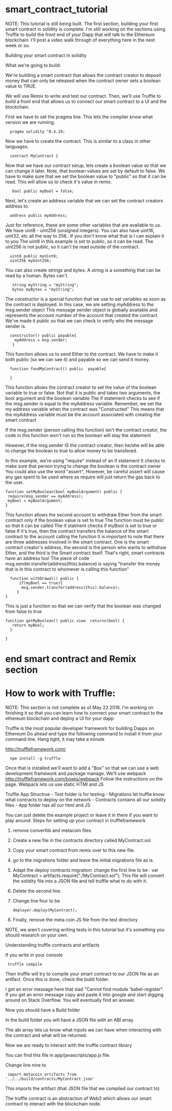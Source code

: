 # smart_contract_tutorial

 NOTE: This tutorial is still being built. The first section, building your first smart contract in solidity is complete. 
 I'm still working on the sections using Truffle to build the front end of your Dapp that will talk to the Ethereum blockchain. 
 I'll post a video walk through of everything here in the next week or so. 

Building your smart contract in solidity

What we're going to build:

We're building a smart contract that allows the contract creator to deposit money that can only be released when the contract owner sets a boolean value to TRUE.

We will use Remix to write and test our contract. Then, we'll use Truffle to build a front end that allows us to connect our smart contract to a UI and the blockchain. 

First we have to set the pragma line. This lets the compiler know what version we are running.

      pragma solidity ^0.4.19;

Now we have to create the contract. This is similar to a class in other languages.

      contract MyContract {

 Now that we have our contract setup, lets create a boolean value so that we can change it later.
 Note, that boolean values are set by default to false.
 We have to make sure that we set the boolean value to "public" so that it can be read. This will allow us to check it's value in remix.

       bool public myBool = false;

 Next, let's create an address variable that we can set the contract creators address to.

      address public myAddress;

 Just for reference, these are some other variables that are available to us.
 We have uint8 - uint256 (unsigned integers). You can also have uint16, uint32, etc all the way to 256.. If you don't know what that is I can explain it to you
 The uint8 in this example is set to public, so it can be read. The uint256 is not public, so it can't be read outside of the contract.

      uint8 public myUint8;
      uint256 myUint256;

 You can also create strings and bytes. A string is a something that can be read by a human. Bytes can't.

       string myString = "myString";
       bytes myBytes = "myString";

The constructor is a special function that we use to set variables as soon as the contract is deployed. In this case, we are setting myAddress to the msg.sender object
This message sender object is globally available and represents the account number of the account that created the contract.
We've made it public so that we can check to verify who the message sender is.

      constructor() public payable{
        myAddress = msg.sender;
       }

This function allows us to send Ether to the contract. We have to make it both public (so we can see it) and payable so we can send it money.

      function fundMyContract() public  payable{

      }

This function allows the contract creator to set the value of the boolean variable to true or false. Not that it is public and takes two arguments, the bool argument and the boolean variable
The if statement checks to see if the msg.sender is equal to the myAddress variable. Remember, we set the my address variable when the contract was "Constructed"
This means that the myAddress variable must be the account associated with creating the smart contract

If the msg.sender (person calling this function) isn't the contract creator, the code in this function won't run so the boolean will stay the statement

However, if the msg.sender IS the contract creator, then he/she will be able to change the boolean to true to allow money to be transfered.

In this example, we're using "require" instead of an if statement
It checks to make sure that person trying to change the boolean is the contract owner
You could also use the word "assert", However, be careful assert will cause any gas spent to be used where as require will just return the gas back to the user.

    function setMyBoolean(bool myBoolArgument) public {
     require(msg.sender == myAddress);
     myBool = myBoolArgument;
    }

This function allows the second account to withdraw Ether from the smart contract only if the boolean value is set to true
The function must be public so that it can be called
The if statment checks if myBool is set to true or false
If it's true, then the contract transfers the balance of the smart contract to the account calling the function
It is important to note that there are three addresses involved in the smart contract.
One is the smart contract creator's address, the second is the person who wants to withdraw Ether, and the third is the Smart contract itself.
That's right, smart contracts have an address too!
The piece of code msg.sender.transfer(address(this).balance) is saying "transfer the money that is in this contract to whomever is calling this function"

      function withDrawal() public {
          if(myBool == true){
           msg.sender.transfer(address(this).balance);
         }
    }

This is just a function so that we can verify that the boolean was changed from false to true

    function getMyBoolean() public view  returns(bool) {
       return myBool;
      }

    }
    
# end smart contract and Remix section

# How to work with Truffle:
NOTE: This section is not complete as of May 22 2018. I'm working on finishing it so that you can learn how to connect your smart contract to the ethereum blockchain and deploy a UI for your dapp

Truffle is the most popular developer framework for building Dapps on Ethereum
Go ahead and type the following command to install it from your command line.
Hang tight, it may take a minute

 http://truffleframework.com/

      npm install -g truffle

 Once that is installed we'll want to add a "Box" so that we can use a web development framework and package manage.
 We'll use webpack
 http://truffleframework.com/boxes/webpack
 Follow the instructions on the page.
 Webpack lets us use static HTMl and JS

 Truffle App Structrue
    - Test folder is for testing
    - Migrations let truffle know what contracts to deploy on the network
    - Contracts contains all our solidity files
    - App folder has all our html and JS

 You can just delete the example project or leave it in there if you want to play around.
 Steps for setting up your contract in truffleframework

1. remove convertlib and metacoin files
2. Create a new file in the contracts directory called MyContract.sol
3. Copy your smart contract from remix over to this new file.
4. go to the migrations folder and leave the initial migrations file as is.
5. Adapt the deploy contracts migration: change the first line to be : var MyContract = artifacts.require("./MyContract.sol");
 This file will convert the solidity file into a JSON file and tell truffle what to do with it.
6. Delete the second line.
7. Change line four to be   
             
       deployer.deploy(MyContract);
             
8. Finally, remove the meta coin JS file from the test directory

 NOTE, we aren't covering writing tests in this tutorial but it's something you should research on your own.

 Understanding truffle contracts and artifacts

 If you write in your console

     truffle compile

 Then truffle will try to compile your smart contract to our JSON file as an artifact.
 Once this is done, check the build folder.

 I got an error message here that siad "Cannot find module 'babel-register".
 If you get an error message copy and paste it into google and start digging around on Stack Overflow.
 You will eventually find an answer.

 Now you should have a Build folder

 In the build folder you will have a JSON file with an ABI array.

 The abi array lets us know what inputs we can have when interacting with the contract and what will be returned.

 Now we are ready to interact with the truffle contract library

 You can find this file in app/javascripts/app.js file. 

 Change line nine to

     import metacoin_artifacts from '../../build/contracts/MyContract.json'

 This imports the artifact (that JSON file that we compiled our contract to)

 The truffle contract is an abstraction of Web3 which allows our smart contract to interact with the blockchain node.
